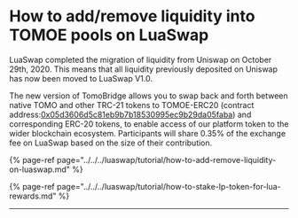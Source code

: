 # How to add/remove liquidity into TOMOE pools on LuaSwap

LuaSwap completed the migration of liquidity from Uniswap on October 29th, 2020. This means that all liquidity previously deposited on Uniswap has now been moved to LuaSwap V1.0.

The new version of TomoBridge allows you to swap back and forth between native TOMO and other TRC-21 tokens to TOMOE-ERC20 \(contract address:[0x05d3606d5c81eb9b7b18530995ec9b29da05faba](https://etherscan.io/token/0x05d3606d5c81eb9b7b18530995ec9b29da05faba)\) and corresponding ERC-20 tokens, to enable access of our platform token to the wider blockchain ecosystem. Participants will share 0.35% of the exchange fee on LuaSwap based on the size of their contribution. 

{% page-ref page="../../../luaswap/tutorial/how-to-add-remove-liquidity-on-luaswap.md" %}

{% page-ref page="../../../luaswap/tutorial/how-to-stake-lp-token-for-lua-rewards.md" %}



  










  
****  


